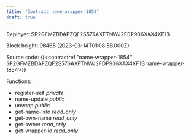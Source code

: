 ```yaml
---
title: "Contract name-wrapper-1854"
draft: true
---
```

Deployer: SP2GFMZBDAPZQF2S576AXFTNWJ2FDP906XAX4XF1B


 



Block height: 98465 (2023-03-14T01:08:58.000Z)

Source code: {{<contractref "name-wrapper-1854" SP2GFMZBDAPZQF2S576AXFTNWJ2FDP906XAX4XF1B name-wrapper-1854>}}

Functions:

* register-self _private_
* name-update _public_
* unwrap _public_
* get-name-info _read_only_
* get-own-name _read_only_
* get-owner _read_only_
* get-wrapper-id _read_only_
